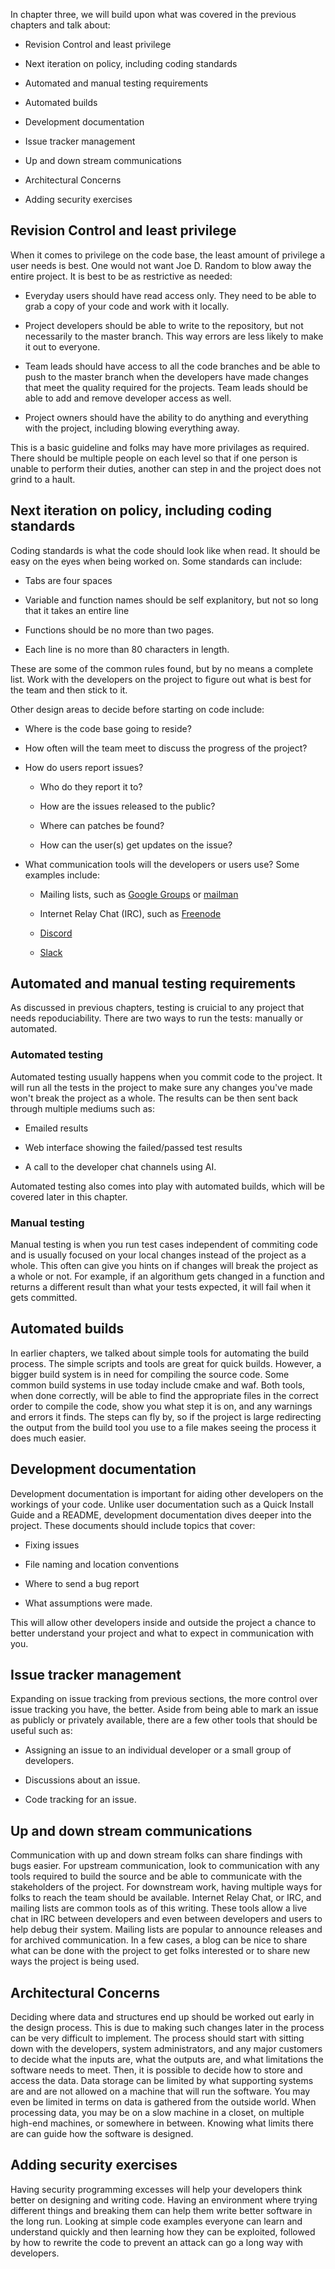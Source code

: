 <!--
.. title: LEVEL 3: SOFTWARE ENGINEERING FOR SOFTWARE SUPPORTING SCIENCE PROJECTS
.. slug: level-3
.. date: 2019-04-12 15:21:19 UTC-04:00
.. tags: TrustedCI Software Engeneering Guide Revision Control and least privilege security exercises
.. category: 
.. link: 
.. description:TrustedCI Software Engeneering Guide Level 3  This chapter focuses on Revision Control,  least privilege, and  Next iteration on policy. Including: coding standards, Automated and manual testing requirements, and security exercises
.. type: text
-->

In chapter three, we will build upon what was covered in the previous chapters and talk about:

* Revision Control and least privilege

* Next iteration on policy, including coding standards

* Automated and manual testing requirements

* Automated builds

* Development documentation

* Issue tracker management

* Up and down stream communications

* Architectural Concerns

* Adding security exercises

## Revision Control and least privilege

When it comes to privilege on the code base, the least amount of privilege a user needs is best. One would not want Joe D. Random to blow away the entire project. It is best to be as restrictive as needed:

* Everyday users should have read access only. They need to be able to grab a copy of your code and work with it locally.

* Project developers should be able to write to the repository, but not necessarily to the master branch. This way errors are less likely to make it out to everyone.

* Team leads should have access to all the code branches and be able to push to the master branch when the developers have made changes that meet the quality required for the projects. Team leads should be able to add and remove developer access as well.

* Project owners should have the ability to do anything and everything with the project, including blowing everything away.

This is a basic guideline and folks may have more privilages as required. There should be multiple people on each level so that if one person is unable to perform their duties, another can step in and the project does not grind to a hault.


## Next iteration on policy, including coding standards

Coding standards is what the code should look like when read. It should be easy on the eyes when being worked on. Some standards can include:

* Tabs are four spaces

* Variable and function names should be self explanitory, but not so long that it takes an entire line

* Functions should be no more than two pages.

* Each line is no more than 80 characters in length.

These are some of the common rules found, but by no means a complete list. Work with the developers on the project to figure out what is best for the team and then stick to it.

Other design areas to decide before starting on code include:

* Where is the code base going to reside?

* How often will the team meet to discuss the progress of the project?

* How do users report issues?

	* Who do they report it to?

	* How are the issues released to the public?

	* Where can patches be found?

	* How can the user(s) get updates on the issue?

* What communication tools will the developers or users use? Some examples include:
	
	* Mailing lists, such as [Google Groups](https://groups.google.com/) or [mailman](https://www.list.org/)

	* Internet Relay Chat (IRC), such as [Freenode](https://freenode.net/)

	* [Discord](https://discordapp.com/)

	* [Slack](https://slack.com/)

## Automated and manual testing requirements

As discussed in previous chapters, testing is cruicial to any project that needs repoduciability. There are two ways to run the tests: manually or automated.


### Automated testing	

 Automated testing usually happens when you commit code to the project. It will run all the tests in the project to make sure any changes you've made won't break the project as a whole. The results can be then sent back through multiple mediums such as:	

 * Emailed results	

 * Web interface showing the failed/passed test results	

 * A call to the developer chat channels using AI.	

 Automated testing also comes into play with automated builds, which will be covered later in this chapter.	

### Manual testing	

 Manual testing is when you run test cases independent of commiting code and is usually focused on your local changes instead of the project as a whole. This often can give you hints on if changes will break the project as a whole or not. For example, if an algorithum gets changed in a function and returns a different result than what your tests expected, it will fail when it gets committed.
 
## Automated builds

In earlier chapters, we talked about simple tools for automating the build process. The simple scripts and tools are great for quick builds. However, a bigger build system is in need for compiling the source code. Some common build systems in use today include cmake and waf. Both tools, when done correctly, will be able to find the appropriate files in the correct order to compile the code, show you what step it is on, and any warnings and errors it finds. The steps can fly by, so if the project is large redirecting the output from the build tool you use to a file makes seeing the process it does much easier.

## Development documentation

Development documentation is important for aiding other developers on the workings of your code. Unlike user documentation such as a Quick Install Guide and a README, development documentation dives deeper into the project. These documents should include topics that cover:

* Fixing issues	

 * File naming and location conventions	

 * Where to send a bug report	

 * What assumptions were made.	

 This will allow other developers inside and outside the project a chance to better understand your project and what to expect in communication with you.

## Issue tracker management

Expanding on issue tracking from previous sections, the more control over issue tracking you have, the better. Aside from being able to mark an issue as publicly or privately available, there are a few other tools that should be useful such as: 

* Assigning an issue to an individual developer or a small group of developers.	

 * Discussions about an issue.	

 * Code tracking for an issue.

## Up and down stream communications

Communication with up and down stream folks can share findings with bugs easier. For upstream communication, look to communication with any tools required to build the source and be able to communicate with the stakeholders of the project. For downstream work, having multiple ways for folks to reach the team should be available. Internet Relay Chat, or IRC, and mailing lists are common tools as of this writing. These tools allow a live chat in IRC between developers and even between developers and users to help debug their system. Mailing lists are popular to announce releases and for archived communication. In a few cases, a blog can be nice to share what can be done with the project to get folks interested or to share new ways the project is being used.

## Architectural Concerns

Deciding where data and structures end up should be worked out early in the design process. This is due to making such changes later in the process can be very difficult to implement. The process should start with sitting down with the developers, system administrators, and any major customers to decide what the inputs are, what the outputs are, and what limitations the software needs to meet. Then, it is possible to decide how to store and access the data. Data storage can be limited by what supporting systems are and are not allowed on a machine that will run the software. You may even be limited in terms on data is gathered from the outside world. When processing data, you may be on a slow machine in a closet, on multiple high-end machines, or somewhere in between. Knowing what limits there are can guide how the software is designed.

## Adding security exercises

Having security programming excesses will help your developers think better on designing and writing code. Having an environment where trying different things and breaking them can help them write better software in the long run. Looking at simple code examples everyone can learn and understand quickly and then learning how they can be exploited, followed by how to rewrite the code to prevent an attack can go a long way with developers.
